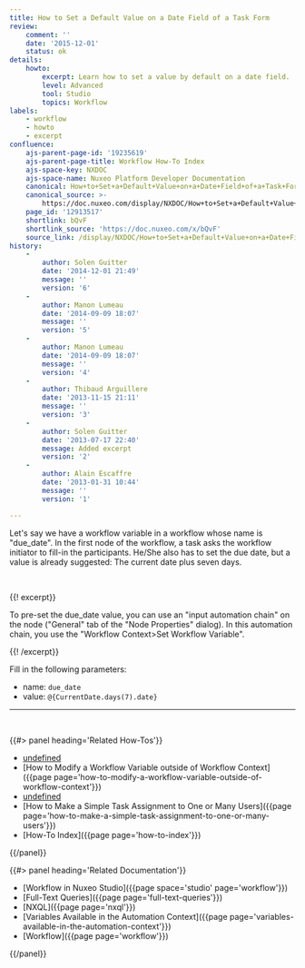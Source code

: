 ```yaml
---
title: How to Set a Default Value on a Date Field of a Task Form
review:
    comment: ''
    date: '2015-12-01'
    status: ok
details:
    howto:
        excerpt: Learn how to set a value by default on a date field.
        level: Advanced
        tool: Studio
        topics: Workflow
labels:
    - workflow
    - howto
    - excerpt
confluence:
    ajs-parent-page-id: '19235619'
    ajs-parent-page-title: Workflow How-To Index
    ajs-space-key: NXDOC
    ajs-space-name: Nuxeo Platform Developer Documentation
    canonical: How+to+Set+a+Default+Value+on+a+Date+Field+of+a+Task+Form
    canonical_source: >-
        https://doc.nuxeo.com/display/NXDOC/How+to+Set+a+Default+Value+on+a+Date+Field+of+a+Task+Form
    page_id: '12913517'
    shortlink: bQvF
    shortlink_source: 'https://doc.nuxeo.com/x/bQvF'
    source_link: /display/NXDOC/How+to+Set+a+Default+Value+on+a+Date+Field+of+a+Task+Form
history:
    - 
        author: Solen Guitter
        date: '2014-12-01 21:49'
        message: ''
        version: '6'
    - 
        author: Manon Lumeau
        date: '2014-09-09 18:07'
        message: ''
        version: '5'
    - 
        author: Manon Lumeau
        date: '2014-09-09 18:07'
        message: ''
        version: '4'
    - 
        author: Thibaud Arguillere
        date: '2013-11-15 21:11'
        message: ''
        version: '3'
    - 
        author: Solen Guitter
        date: '2013-07-17 22:40'
        message: Added excerpt
        version: '2'
    - 
        author: Alain Escaffre
        date: '2013-01-31 10:44'
        message: ''
        version: '1'

---
```

Let's say we have a workflow variable in a workflow whose name is "due_date". In the first node of the workflow, a task asks the workflow initiator to fill-in the participants. He/She also has to set the due date, but a value is already suggested: The current date plus seven days.

&nbsp;

{{! excerpt}}

To pre-set the due_date value, you can use an "input automation chain" on the node ("General" tab of the "Node Properties" dialog). In this automation chain, you use the "Workflow Context>Set Workflow Variable".

{{! /excerpt}}

Fill in the following parameters:

*   name: `due_date`
*   value: `@{CurrentDate.days(7).date}`

* * *

&nbsp;

<div class="row" data-equalizer data-equalize-on="medium"><div class="column medium-6">{{#> panel heading='Related How-Tos'}}

*   [undefined]()&nbsp;
*   [How to Modify a Workflow Variable outside of Workflow Context]({{page page='how-to-modify-a-workflow-variable-outside-of-workflow-context'}})
*   [undefined]()&nbsp;
*   [How to Make a Simple Task Assignment to One or Many Users]({{page page='how-to-make-a-simple-task-assignment-to-one-or-many-users'}})&nbsp;
*   [How-To Index]({{page page='how-to-index'}})

{{/panel}}</div><div class="column medium-6">{{#> panel heading='Related Documentation'}}

*   [Workflow in Nuxeo Studio]({{page space='studio' page='workflow'}})
*   [Full-Text Queries]({{page page='full-text-queries'}})
*   [NXQL]({{page page='nxql'}})
*   [Variables Available in the Automation Context]({{page page='variables-available-in-the-automation-context'}})
*   [Workflow]({{page page='workflow'}})

{{/panel}}</div></div>